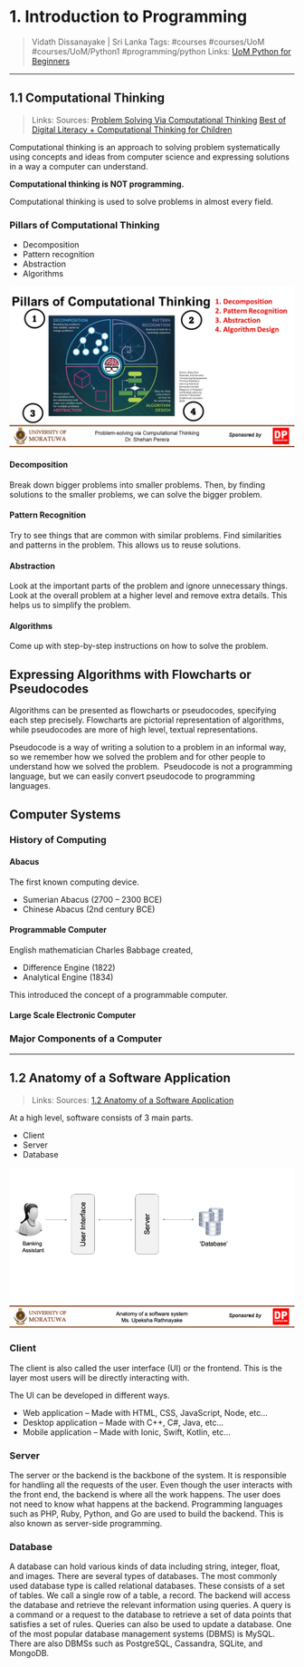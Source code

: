 # 1. Introduction to Programming

> Vidath Dissanayake | Sri Lanka
> Tags: #courses #courses/UoM #courses/UoM/Python1 #programming/python
> Links: [UoM Python for Beginners](UoM%20Python%20for%20Beginners.md)

---

## 1.1 Computational Thinking

> Links:
> Sources: [Problem Solving Via Computational Thinking](https://www.youtube.com/watch?v=9gzpx7wZ2bI) [Best of Digital Literacy + Computational Thinking for Children](https://www.youtube.com/watch?v=mUXo-S7gzds)

Computational thinking is an approach to solving problem systematically using concepts and ideas from computer science and expressing solutions in a way a computer can understand.

**Computational thinking is NOT programming.**

Computational thinking is used to solve problems in almost every field.

### Pillars of Computational Thinking

- Decomposition
- Pattern recognition
- Abstraction
- Algorithms

![pillars of computational thinking](assets/images/pillars%20of%20computational%20thinking.jpg)
#### Decomposition

Break down bigger problems into smaller problems. Then, by finding solutions to the smaller problems, we can solve the bigger problem.

#### Pattern Recognition

Try to see things that are common with similar problems. Find similarities and patterns in the problem. This allows us to reuse solutions.

#### Abstraction

Look at the important parts of the problem and ignore unnecessary things. Look at the overall problem at a higher level and remove extra details. This helps us to simplify the problem.

#### Algorithms

Come up with step-by-step instructions on how to solve the problem.

## Expressing Algorithms with Flowcharts or Pseudocodes

Algorithms can be presented as flowcharts or pseudocodes, specifying each step precisely.
Flowcharts are pictorial representation of algorithms, while pseudocodes are more of high level, textual representations.

Pseudocode is a way of writing a solution to a problem in an informal way, so we remember how we solved the problem and for other people to understand how we solved the problem.  Pseudocode is not a programming language, but we can easily convert pseudocode to programming languages.

## Computer Systems

### History of Computing

#### Abacus

The first known computing device.
- Sumerian Abacus (2700 – 2300 BCE)
- Chinese Abacus (2nd century BCE)

#### Programmable Computer

English mathematician Charles Babbage created,
- Difference Engine (1822)
- Analytical Engine (1834)

This introduced the concept of a programmable computer.

#### Large Scale Electronic Computer



### Major Components of a Computer

---

## 1.2 Anatomy of a Software Application

> Links:
> Sources: [1.2 Anatomy of a Software Application](https://open.uom.lk/pluginfile.php/4567/mod_hvp/content/5/videos/sources-6209ff3e121dc.mp4)

At a high level, software consists of 3 main parts.
- Client
- Server
- Database

![anatomy of a software application](assets/images/anatomy%20of%20a%20software%20application.png)

### Client

The client is also called the user interface (UI) or the frontend. This is the layer most users will be directly interacting with.

The UI can be developed in different ways.
- Web application – Made with HTML, CSS, JavaScript, Node, etc…
- Desktop application – Made with C++, C#, Java, etc…
- Mobile application – Made with Ionic, Swift, Kotlin, etc…

### Server

The server or the backend is the backbone of the system. It is responsible for handling all the requests of the user. Even though the user interacts with the front end, the backend is where all the work happens. The user does not need to know what happens at the backend. Programming languages such as PHP, Ruby, Python, and Go are used to build the backend. This is also known as server-side programming.

### Database

A database can hold various kinds of data including string, integer, float, and images. There are several types of databases. The most commonly used database type is called relational databases. These consists of a set of tables. We call a single row of a table, a record. The backend will access the database and retrieve the relevant information using queries. A query is a command or a request to the database to retrieve a set of data points that satisfies a set of rules. Queries can also be used to update a database. One of the most popular database management systems (DBMS) is MySQL. There are also DBMSs such as PostgreSQL, Cassandra, SQLite, and MongoDB.